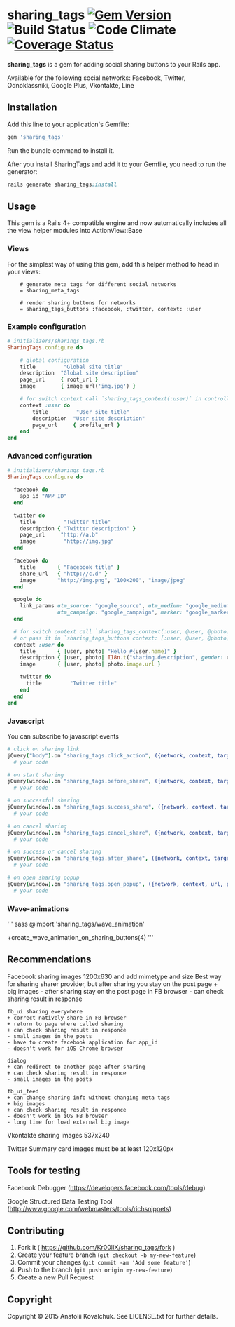 # sharing_tags [![Gem Version](https://badge.fury.io/rb/sharing_tags.svg)](http://badge.fury.io/rb/sharing_tags) ![Build Status](https://circleci.com/gh/Kr00lIX/sharing_tags/tree/master.png?style=shield&circle-token=3d49c13a66c4bde62a4be235e2442b78d66c36de) ![Code Climate](https://codeclimate.com/github/Kr00lIX/sharing_tags/badges/gpa.svg) [![Coverage Status](https://coveralls.io/repos/Kr00lIX/sharing_tags/badge.svg)](https://coveralls.io/r/Kr00lIX/sharing_tags)


**sharing_tags** is a gem for adding social sharing buttons to your Rails app. 

Available for the following social networks: Facebook, Twitter, Odnoklassniki, Google Plus, Vkontakte, Line

## Installation

Add this line to your application's Gemfile:

```ruby
gem 'sharing_tags'
```

Run the bundle command to install it.

After you install SharingTags and add it to your Gemfile, you need to run the generator:

```ruby
rails generate sharing_tags:install
```

## Usage

This gem is a Rails 4+ compatible engine and now automatically includes all the view helper modules into ActionView::Base

### Views
For the simplest way of using this gem, add this helper method to head in your views:
```haml
    # generate meta tags for different social networks
    = sharing_meta_tags

    # render sharing buttons for networks
    = sharing_tags_buttons :facebook, :twitter, context: :user
```


### Example configuration
```ruby 
# initializers/sharings_tags.rb
SharingTags.configure do

    # global configuration
    title         "Global site title"
    description  "Global site description"
    page_url     { root_url }
    image        { image_url('img.jpg') }

    # for switch context call `sharing_tags_context(:user)` in controller action
    context :user do
        title         "User site title"
        description  "User site description"
        page_url     { profile_url }
    end
end
```

### Advanced configuration

```ruby  
# initializers/sharings_tags.rb
SharingTags.configure do

  facebook do
    app_id "APP ID"
  end

  twitter do
    title         "Twitter title"
    description { "Twitter description" }
    page_url     "http://a.b"
    image         "http://img.jpg"
  end

  facebook do
    title       { "Facebook title" }
    share_url   { "http://c.d" }
    image       "http://img.png", "100x200", "image/jpeg"
  end

  google do
    link_params utm_source: "google_source", utm_medium: "google_medium", utm_content: "google_content",
                utm_campaign: "google_campaign", marker: "google_marker"
  end

  # for switch context call `sharing_tags_context(:user, @user, @photo)` in controller action
  # or pass it in `sharing_tags_buttons context: [:user, @user, @photo]`
  context :user do
    title       { |user, photo| "Hello #{user.name}" }
    description { |user, photo| I18n.t("sharing.description", gender: user.gender) }
    image       { |user, photo| photo.image.url }

    twitter do
      title         "Twitter title"
    end
  end
end

```

### Javascript

You can subscribe to javascript events

```coffeescript
# click on sharing link
jQuery("body").on "sharing_tags.click_action", ({network, context, target})->
  # your code

# on start sharing
jQuery(window).on "sharing_tags.before_share", ({network, context, target})->
  # your code

# on successful sharing
jQuery(window).on "sharing_tags.success_share", ({network, context, target, response})->
  # your code

# on cancel sharing
jQuery(window).on "sharing_tags.cancel_share", ({network, context, target, response})->
  # your code

# on success or cancel sharing
jQuery(window).on "sharing_tags.after_share", ({network, context, target, response})->
  # your code

# on open sharing popup
jQuery(window).on "sharing_tags.open_popup", ({network, context, url, popup_window})->
  # your code

```

### Wave-animations
''' sass
@import 'sharing_tags/wave_animation'

+create_wave_animation_on_sharing_buttons(4)
'''


## Recommendations
Facebook sharing images 1200x630 and add mimetype and size
    Best way for sharing sharer provider, but after sharing you stay on the post page
    + big images
    - after sharing stay on the post page in FB browser
    - can check sharing result in response

    fb_ui sharing everywhere
    + correct natively share in FB browser
    + return to page where called sharing
    + can check sharing result in responce
    - small images in the posts
    - have to create facebook application for app_id
    - doesn't work for iOS Chrome browser

    dialog
    + can redirect to another page after sharing
    + can check sharing result in responce
    - small images in the posts

    fb_ui_feed
    + can change sharing info without changing meta tags
    + big images
    + can check sharing result in responce
    - doesn't work in iOS FB browser
    - long time for load external big image


Vkontakte sharing images 537x240

Twitter Summary card images must be at least 120x120px 

## Tools for testing

Facebook Debugger (https://developers.facebook.com/tools/debug)

Google Structured Data Testing Tool (http://www.google.com/webmasters/tools/richsnippets)


## Contributing

1. Fork it ( https://github.com/Kr00lIX/sharing_tags/fork )
2. Create your feature branch (`git checkout -b my-new-feature`)
3. Commit your changes (`git commit -am 'Add some feature'`)
4. Push to the branch (`git push origin my-new-feature`)
5. Create a new Pull Request


## Copyright
Copyright © 2015 Anatolii Kovalchuk. See LICENSE.txt for further details.
